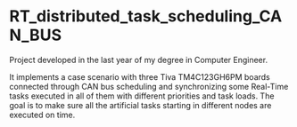 # RT_distributed_task_scheduling_CAN_BUS
Project developed in the last year of my degree in Computer Engineer.

It implements a case scenario with three Tiva TM4C123GH6PM boards connected through CAN bus scheduling and synchronizing some Real-Time tasks executed in all of them with different priorities and task loads.
The goal is to make sure all the artificial tasks starting in different nodes are executed on time.
